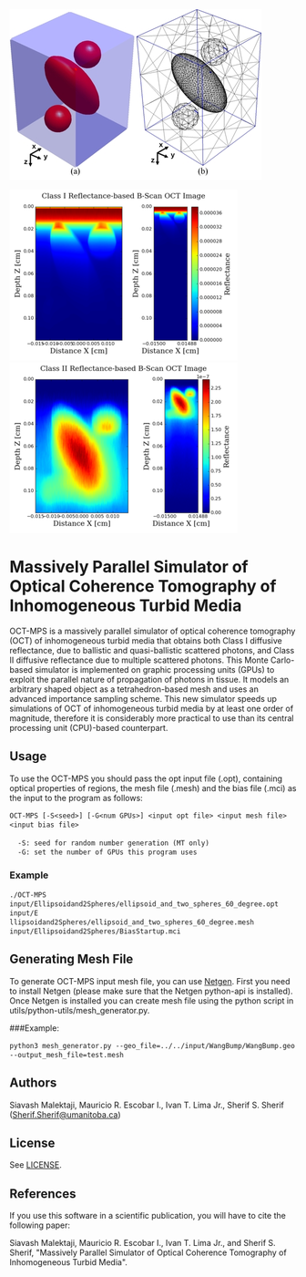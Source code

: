 ![Mesh Object](docs/Mesh_Object.jpg) 

![ClassI BScan](docs/ClassI_BScan.png) ![ClassII BScan](docs/ClassII_BScan.png) 

# Massively Parallel Simulator of Optical Coherence Tomography of Inhomogeneous Turbid Media
OCT-MPS is a massively parallel simulator of optical coherence tomography (OCT) of inhomogeneous turbid media that obtains both Class I diffusive reflectance, due to ballistic and quasi-ballistic scattered photons, and Class II diffusive reflectance due to multiple scattered photons. This Monte Carlo-based simulator is implemented on graphic processing units (GPUs) to exploit the parallel nature of propagation of photons in tissue. It models an arbitrary shaped object as a tetrahedron-based mesh and uses an advanced importance sampling scheme. This new simulator speeds up simulations of OCT of inhomogeneous turbid media by at least one order of magnitude, therefore it is considerably more practical to use than its central processing unit (CPU)-based counterpart. 

## Usage
To use the OCT-MPS you should pass the opt input file (.opt), containing optical properties of regions, the mesh file (.mesh) 
and the bias file (.mci) as the input to the program as follows:
```
OCT-MPS [-S<seed>] [-G<num GPUs>] <input opt file> <input mesh file> <input bias file>                                   
                                                                                                                                    
  -S: seed for random number generation (MT only)                                                   
  -G: set the number of GPUs this program uses
```

### Example
```
./OCT-MPS input/Ellipsoidand2Spheres/ellipsoid_and_two_spheres_60_degree.opt input/E
llipsoidand2Spheres/ellipsoid_and_two_spheres_60_degree.mesh input/Ellipsoidand2Spheres/BiasStartup.mci
```

## Generating Mesh File
To generate OCT-MPS input mesh file, you can use [Netgen](http://auroraold.asc.tuwien.ac.at/~schoeberl/wiki/index.php/Netgen). 
First you need to install Netgen (please make sure that the Netgen python-api is installed). Once Netgen is installed you can create mesh file
using the python script in utils/python-utils/mesh_generator.py. 

###Example:
```
python3 mesh_generator.py --geo_file=../../input/WangBump/WangBump.geo --output_mesh_file=test.mesh
```

## Authors
Siavash Malektaji, 
Mauricio R. Escobar I., 
Ivan T. Lima Jr., 
Sherif S. Sherif (Sherif.Sherif@umanitoba.ca)

## License
See [LICENSE](LICENSE).

## References

If you use this software in a scientific publication, you will have to cite the following paper:

Siavash Malektaji, Mauricio R. Escobar I., Ivan T. Lima Jr., and Sherif S. Sherif, "Massively Parallel Simulator of Optical Coherence  Tomography of Inhomogeneous Turbid Media".
